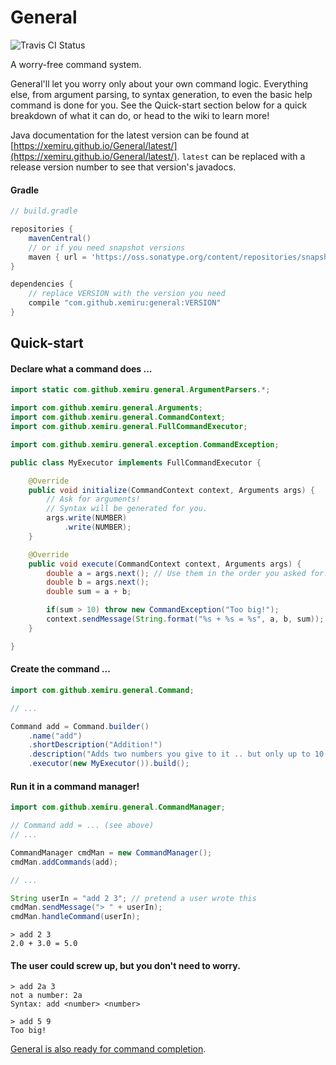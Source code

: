 # General

![Travis CI Status](https://travis-ci.org/Xemiru/General.svg?branch=develop)

A worry-free command system.

General'll let you worry only about your own command logic. Everything else, from argument parsing, to syntax generation, to even the basic help command is done for you. See the Quick-start section below for a quick breakdown of what it can do, or head to the wiki to learn more!

Java documentation for the latest version can be found at [https://xemiru.github.io/General/latest/](https://xemiru.github.io/General/latest/). `latest` can be replaced with a release version number to see that version's javadocs.

#### Gradle
```groovy
// build.gradle

repositories {
    mavenCentral()
    // or if you need snapshot versions
    maven { url = 'https://oss.sonatype.org/content/repositories/snapshots' }
}

dependencies {
    // replace VERSION with the version you need
    compile "com.github.xemiru:general:VERSION"
}
```

## Quick-start

#### Declare what a command does ...

```java
import static com.github.xemiru.general.ArgumentParsers.*;

import com.github.xemiru.general.Arguments;
import com.github.xemiru.general.CommandContext;
import com.github.xemiru.general.FullCommandExecutor;

import com.github.xemiru.general.exception.CommandException;

public class MyExecutor implements FullCommandExecutor {

    @Override
    public void initialize(CommandContext context, Arguments args) {
        // Ask for arguments!
        // Syntax will be generated for you.
        args.write(NUMBER)
            .write(NUMBER);
    }

    @Override
    public void execute(CommandContext context, Arguments args) {
        double a = args.next(); // Use them in the order you asked for!
        double b = args.next();
        double sum = a + b;

        if(sum > 10) throw new CommandException("Too big!");
        context.sendMessage(String.format("%s + %s = %s", a, b, sum));
    }

}

```

#### Create the command ...

```java
import com.github.xemiru.general.Command;

// ...

Command add = Command.builder()
    .name("add")
    .shortDescription("Addition!")
    .description("Adds two numbers you give to it .. but only up to 10.")
    .executor(new MyExecutor()).build();
```

#### Run it in a command manager!

```java
import com.github.xemiru.general.CommandManager;

// Command add = ... (see above)
// ...

CommandManager cmdMan = new CommandManager();
cmdMan.addCommands(add);

// ...

String userIn = "add 2 3"; // pretend a user wrote this
cmdMan.sendMessage("> " + userIn);
cmdMan.handleCommand(userIn);
```

```
> add 2 3
2.0 + 3.0 = 5.0
```

#### The user could screw up, but you don't need to worry.

```
> add 2a 3
not a number: 2a
Syntax: add <number> <number>

> add 5 9
Too big!
```

[General is also ready for command completion](https://github.com/Xemiru/General/wiki/Argument-Parsers#parameter-completion).
